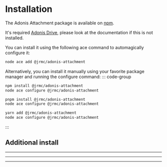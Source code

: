 # Installation

The Adonis Attachment package is available on [npm](https://www.npmjs.com/package/@jrmc/adonis-attachment).

It's required [Adonis Drive](https://docs.adonisjs.com/guides/digging-deeper/drive), please look at the documentation if this is not installed.

You can install it using the following ace command to automagically configure it:
```sh
node ace add @jrmc/adonis-attachment
```

Alternatively, you can install it manually using your favorite package manager and running the configure command:
::: code-group

```sh [npm]
npm install @jrmc/adonis-attachment
node ace configure @jrmc/adonis-attachment
```
```sh [pnpm]
pnpm install @jrmc/adonis-attachment
node ace configure @jrmc/adonis-attachment
```
```sh [yarn]
yarn add @jrmc/adonis-attachment
node ace configure @jrmc/adonis-attachment
```
:::


## Additional install

<!--@include: ../partials/install-image.md-->

---

<!--@include: ../partials/install-pdf.md-->

---

<!--@include: ../partials/install-document.md-->

---

<!--@include: ../partials/install-video.md-->

